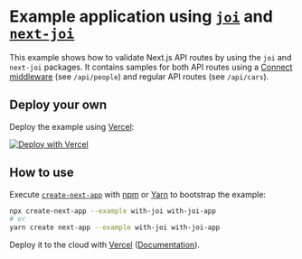 # Example application using [`joi`](https://github.com/sideway/joi) and [`next-joi`](https://github.com/codecoolture/next-joi)

This example shows how to validate Next.js API routes by using the `joi` and `next-joi` packages. It contains samples for both API routes using a [Connect middleware](https://github.com/hoangvvo/next-connect) (see `/api/people`) and regular API routes (see `/api/cars`).

## Deploy your own

Deploy the example using [Vercel](https://vercel.com?utm_source=github&utm_medium=readme&utm_campaign=next-example):

[![Deploy with Vercel](https://vercel.com/button)](https://vercel.com/new/git/external?repository-url=https://github.com/vercel/next.js/tree/canary/examples/with-joi&project-name=with-joi&repository-name=with-joi)

## How to use

Execute [`create-next-app`](https://github.com/vercel/next.js/tree/canary/packages/create-next-app) with [npm](https://docs.npmjs.com/cli/init) or [Yarn](https://yarnpkg.com/lang/en/docs/cli/create/) to bootstrap the example:

```bash
npx create-next-app --example with-joi with-joi-app
# or
yarn create next-app --example with-joi with-joi-app
```

Deploy it to the cloud with [Vercel](https://vercel.com/new?utm_source=github&utm_medium=readme&utm_campaign=next-example) ([Documentation](https://nextjs.org/docs/deployment)).
